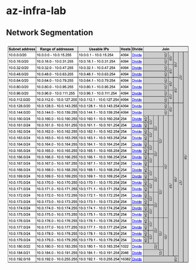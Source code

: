 # az-infra-lab

## Network Segmentation

<p align="center">
  <img src="./images/network_segmentation.png" style="width:700px"/>
</p>
